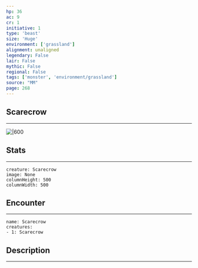 ```yaml
---
hp: 36
ac: 9
cr: 1
initiative: 1
type: 'beast'    
size: 'Huge'
environment: ['grassland']
alignment: unaligned
legendary: False
lair: False
mythic: False
regional: False
tags: ['monster', 'environment/grassland']
source: "MM"
page: 268
---
```


## Scarecrow
---

![|600](D:/Program%20Files/5e.tools/img/bestiary/MM/Scarecrow.jpg)

## Stats
---

```statblock
creature: Scarecrow
image: None
columnHeight: 500
columnWidth: 500
```

## Encounter
---

```encounter-table
name: Scarecrow
creatures:
- 1: Scarecrow
```

## Description
---




